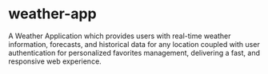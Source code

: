 # weather-app
 A Weather Application which provides users with real-time weather information, forecasts, and historical data for any location coupled with user authentication for personalized favorites management, delivering a fast, and responsive web experience.

